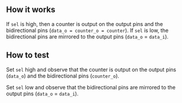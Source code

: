 <!---

This file is used to generate your project datasheet. Please fill in the information below and delete any unused
sections.

You can also include images in this folder and reference them in the markdown. Each image must be less than
512 kb in size, and the combined size of all images must be less than 1 MB.
-->

## How it works

If `sel` is high, then a counter is output on the output pins and the bidirectional pins (`data_o = counter_o = counter`).
If `sel` is low, the bidirectional pins are mirrored to the output pins (`data_o` = `data_i`).

## How to test

Set `sel` high and observe that the counter is output on the output pins (`data_o`) and the bidirectional pins (`counter_o`).

Set `sel` low and observe that the bidirectional pins are mirrored to the output pins (`data_o` = `data_i`).
